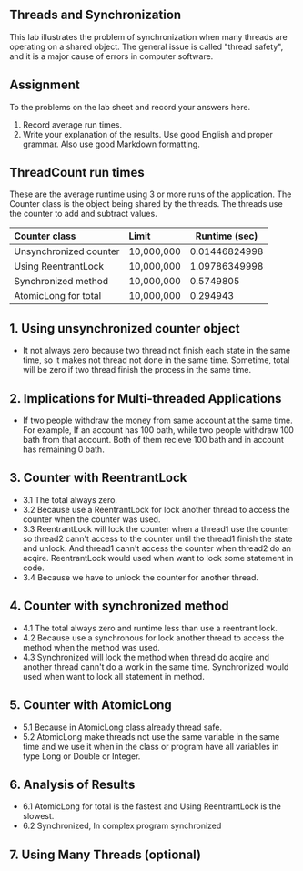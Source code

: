 ## Threads and Synchronization

This lab illustrates the problem of synchronization when many threads are operating on a shared object.  The general issue is called "thread safety", and it is a major cause of errors in computer software.

## Assignment

To the problems on the lab sheet and record your answers here.

1. Record average run times.
2. Write your explanation of the results.  Use good English and proper grammar.  Also use good Markdown formatting.

## ThreadCount run times

These are the average runtime using 3 or more runs of the application.
The Counter class is the object being shared by the threads.
The threads use the counter to add and subtract values.

| Counter class           | Limit              | Runtime (sec)   |
|:------------------------|:-------------------|-----------------|
| Unsynchronized counter  |      10,000,000    |  0.01446824998  |
| Using ReentrantLock     |      10,000,000    |  1.09786349998  |
| Synchronized method     |      10,000,000    |  0.5749805      |
| AtomicLong for total    |      10,000,000    |  0.294943       |

## 1. Using unsynchronized counter object

- It not always zero because two thread not finish each state in the same time, so it makes not thread not done in the same time. Sometime, total will be zero if two thread finish the process in the same time.

## 2. Implications for Multi-threaded Applications

- If two people withdraw the money from same account at the same time. For example, If an account has 100 bath, while two people withdraw 100 bath from that account. Both of them recieve 100 bath and in account has remaining 0 bath.

## 3. Counter with ReentrantLock

- 3.1 The total always zero.
- 3.2 Because use a ReentrantLock for lock another thread to access the counter when the counter was used.
- 3.3 ReentrantLock will lock the counter when a thread1 use the counter so thread2 cann't access to the counter until the thread1 finish the state and unlock. And thread1 cann't access the counter when thread2 do an acqire. ReentrantLock would used when want to lock some statement in code.
- 3.4 Because we have to unlock the counter for another thread.

## 4. Counter with synchronized method

- 4.1 The total always zero and runtime less than use a reentrant lock.
- 4.2 Because use a synchronous for lock another thread to access the method when the method was used.
- 4.3 Synchronized will lock the method when thread do acqire and another thread cann't do a work in the same time. Synchronized would used when want to lock all statement in method.

## 5. Counter with AtomicLong
- 5.1 Because in AtomicLong class already thread safe.
- 5.2 AtomicLong make threads not use the same variable in the same time and we use it when in the class or program have all variables in type Long or Double or Integer.

## 6. Analysis of Results

- 6.1 AtomicLong for total is the fastest and Using ReentrantLock is the slowest.
- 6.2 Synchronized, In complex program synchronized

## 7. Using Many Threads (optional)

